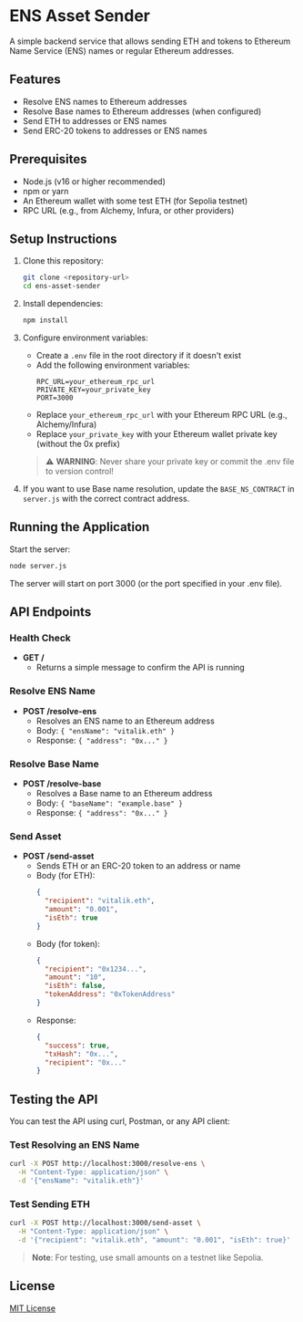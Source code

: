 # ENS Asset Sender

A simple backend service that allows sending ETH and tokens to Ethereum Name Service (ENS) names or regular Ethereum addresses.

## Features

- Resolve ENS names to Ethereum addresses
- Resolve Base names to Ethereum addresses (when configured)
- Send ETH to addresses or ENS names
- Send ERC-20 tokens to addresses or ENS names

## Prerequisites

- Node.js (v16 or higher recommended)
- npm or yarn
- An Ethereum wallet with some test ETH (for Sepolia testnet)
- RPC URL (e.g., from Alchemy, Infura, or other providers)

## Setup Instructions

1. Clone this repository:
   ```bash
   git clone <repository-url>
   cd ens-asset-sender
   ```

2. Install dependencies:
   ```bash
   npm install
   ```

3. Configure environment variables:
   - Create a `.env` file in the root directory if it doesn't exist
   - Add the following environment variables:
     ```
     RPC_URL=your_ethereum_rpc_url
     PRIVATE_KEY=your_private_key
     PORT=3000
     ```
   - Replace `your_ethereum_rpc_url` with your Ethereum RPC URL (e.g., Alchemy/Infura)
   - Replace `your_private_key` with your Ethereum wallet private key (without the 0x prefix)
   
   > ⚠️ **WARNING**: Never share your private key or commit the .env file to version control!

4. If you want to use Base name resolution, update the `BASE_NS_CONTRACT` in `server.js` with the correct contract address.

## Running the Application

Start the server:

```bash
node server.js
```

The server will start on port 3000 (or the port specified in your .env file).

## API Endpoints

### Health Check
- **GET /**
  - Returns a simple message to confirm the API is running

### Resolve ENS Name
- **POST /resolve-ens**
  - Resolves an ENS name to an Ethereum address
  - Body: `{ "ensName": "vitalik.eth" }`
  - Response: `{ "address": "0x..." }`

### Resolve Base Name
- **POST /resolve-base**
  - Resolves a Base name to an Ethereum address
  - Body: `{ "baseName": "example.base" }`
  - Response: `{ "address": "0x..." }`

### Send Asset
- **POST /send-asset**
  - Sends ETH or an ERC-20 token to an address or name
  - Body (for ETH): 
    ```json
    { 
      "recipient": "vitalik.eth", 
      "amount": "0.001", 
      "isEth": true 
    }
    ```
  - Body (for token): 
    ```json
    { 
      "recipient": "0x1234...", 
      "amount": "10", 
      "isEth": false, 
      "tokenAddress": "0xTokenAddress" 
    }
    ```
  - Response: 
    ```json
    { 
      "success": true,
      "txHash": "0x...", 
      "recipient": "0x..."
    }
    ```

## Testing the API

You can test the API using curl, Postman, or any API client:

### Test Resolving an ENS Name

```bash
curl -X POST http://localhost:3000/resolve-ens \
  -H "Content-Type: application/json" \
  -d '{"ensName": "vitalik.eth"}'
```

### Test Sending ETH

```bash
curl -X POST http://localhost:3000/send-asset \
  -H "Content-Type: application/json" \
  -d '{"recipient": "vitalik.eth", "amount": "0.001", "isEth": true}'
```

> **Note**: For testing, use small amounts on a testnet like Sepolia.

## License

[MIT License](LICENSE)
